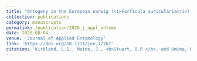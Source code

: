 ```yaml
---
title: "Ontogeny in the European earwig (<i>Forficula auricularia</i>) and grain crops interact to exacerbate feeding damage risk."
collection: publications
category: manuscripts
permalink: /publication/2020_j_appl_entomo
date: 2020-08-04
venue: 'Journal of Applied Entomology'
link: 'https://doi.org/10.1111/jen.12767'
citation: 'Kirkland, L.S., Maino, J., <b>Stuart, O.P.</b>, and Umina, P.A. (2020). Ontogeny in the European earwig (<i>Forficula auricularia</i>) and grain crops interact to exacerbate feeding damage risk. <i>Journal of Applied Entomology, 144</i>(7), 605-615.'
---
```

